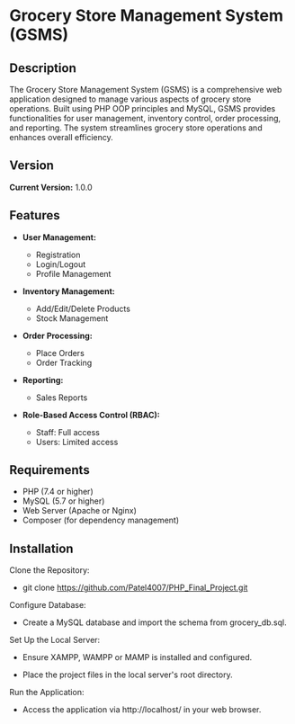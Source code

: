 # Grocery Store Management System (GSMS)

## Description

The Grocery Store Management System (GSMS) is a comprehensive web application designed to manage various aspects of grocery store operations. Built using PHP OOP principles and MySQL, GSMS provides functionalities for user management, inventory control, order processing, and reporting. The system streamlines grocery store operations and enhances overall efficiency.

## Version

**Current Version:** 1.0.0

## Features

- **User Management:**
  - Registration
  - Login/Logout
  - Profile Management

- **Inventory Management:**
  - Add/Edit/Delete Products
  - Stock Management

- **Order Processing:**
  - Place Orders
  - Order Tracking

- **Reporting:**
  - Sales Reports

- **Role-Based Access Control (RBAC):**
  - Staff: Full access
  - Users: Limited access

## Requirements

- PHP (7.4 or higher)
- MySQL (5.7 or higher)
- Web Server (Apache or Nginx)
- Composer (for dependency management)

## Installation

Clone the Repository: 

- git clone https://github.com/Patel4007/PHP_Final_Project.git 


Configure Database: 

- Create a MySQL database and import the schema from grocery_db.sql. 


Set Up the Local Server: 

- Ensure XAMPP, WAMPP or MAMP is installed and configured. 

- Place the project files in the local server's root directory. 


Run the Application: 

- Access the application via http://localhost/ in your web browser. 

